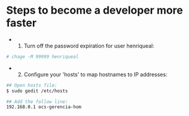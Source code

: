 # Steps to become a developer more faster

- 1) Turn off the password expiration for user henriqueal:
```bash
# chage -M 99999 henriqueal
```

- 2) Configure your 'hosts' to map hostnames to IP addresses:
```bash
## Open hosts file:
$ sudo gedit /etc/hosts

## Add the follow line:
192.168.0.1 ocs-gerencia-hom
```
